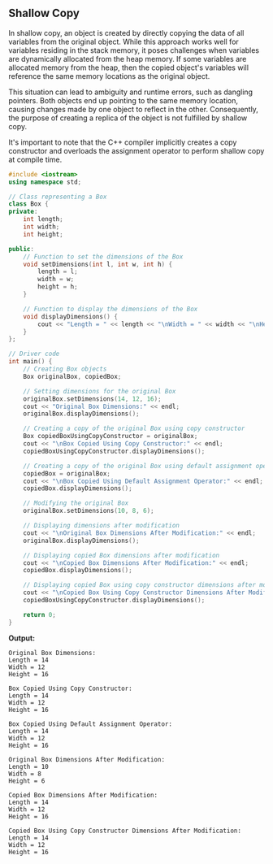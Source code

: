 ## **Shallow Copy**

In shallow copy, an object is created by directly copying the data of all variables from the original object. While this approach works well for variables residing in the stack memory, it poses challenges when variables are dynamically allocated from the heap memory. If some variables are allocated memory from the heap, then the copied object's variables will reference the same memory locations as the original object.

This situation can lead to ambiguity and runtime errors, such as dangling pointers. Both objects end up pointing to the same memory location, causing changes made by one object to reflect in the other. Consequently, the purpose of creating a replica of the object is not fulfilled by shallow copy.

It's important to note that the C++ compiler implicitly creates a copy constructor and overloads the assignment operator to perform shallow copy at compile time.

```cpp
#include <iostream>
using namespace std;

// Class representing a Box
class Box {
private:
    int length;
    int width;
    int height;

public:
    // Function to set the dimensions of the Box
    void setDimensions(int l, int w, int h) {
        length = l;
        width = w;
        height = h;
    }

    // Function to display the dimensions of the Box
    void displayDimensions() {
        cout << "Length = " << length << "\nWidth = " << width << "\nHeight = " << height << endl;
    }
};

// Driver code
int main() {
    // Creating Box objects
    Box originalBox, copiedBox;

    // Setting dimensions for the original Box
    originalBox.setDimensions(14, 12, 16);
    cout << "Original Box Dimensions:" << endl;
    originalBox.displayDimensions();

    // Creating a copy of the original Box using copy constructor
    Box copiedBoxUsingCopyConstructor = originalBox;
    cout << "\nBox Copied Using Copy Constructor:" << endl;
    copiedBoxUsingCopyConstructor.displayDimensions();

    // Creating a copy of the original Box using default assignment operator
    copiedBox = originalBox;
    cout << "\nBox Copied Using Default Assignment Operator:" << endl;
    copiedBox.displayDimensions();

    // Modifying the original Box
    originalBox.setDimensions(10, 8, 6);

    // Displaying dimensions after modification
    cout << "\nOriginal Box Dimensions After Modification:" << endl;
    originalBox.displayDimensions();

    // Displaying copied Box dimensions after modification
    cout << "\nCopied Box Dimensions After Modification:" << endl;
    copiedBox.displayDimensions();

    // Displaying copied Box using copy constructor dimensions after modification
    cout << "\nCopied Box Using Copy Constructor Dimensions After Modification:" << endl;
    copiedBoxUsingCopyConstructor.displayDimensions();

    return 0;
}
```

**Output:**

```
Original Box Dimensions:
Length = 14
Width = 12
Height = 16

Box Copied Using Copy Constructor:
Length = 14
Width = 12
Height = 16

Box Copied Using Default Assignment Operator:
Length = 14
Width = 12
Height = 16

Original Box Dimensions After Modification:
Length = 10
Width = 8
Height = 6

Copied Box Dimensions After Modification:
Length = 14
Width = 12
Height = 16

Copied Box Using Copy Constructor Dimensions After Modification:
Length = 14
Width = 12
Height = 16
```
